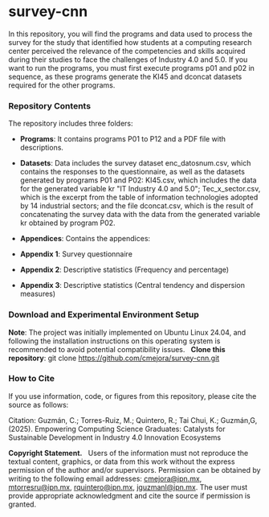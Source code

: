 # survey-cnn
In this repository, you will find the programs and data used to process the survey for the study that identified how students at a computing research center perceived the relevance of the competencies and skills acquired during their studies to face the challenges of Industry 4.0 and 5.0. If you want to run the programs, you must first execute programs p01 and p02 in sequence, as these programs generate the KI45 and dconcat datasets required for the other programs.
### Repository Contents
The repository includes three folders:

* **Programs**: It contains programs P01 to P12 and a PDF file with descriptions.

* **Datasets**: Data includes the survey dataset enc_datosnum.csv, which contains the responses to the questionnaire, as well as the datasets generated by programs P01 and P02: KI45.csv, which includes the data for the generated variable kr "IT Industry 4.0 and 5.0"; Tec_x_sector.csv, which is the excerpt from the table of information technologies adopted by 14 industrial sectors; and the file dconcat.csv, which is the result of concatenating the survey data with the data from the generated variable kr obtained by program P02.

* **Appendices**: Contains the appendices:
&nbsp;
*  **Appendix 1**: Survey questionnaire
&nbsp;
*  **Appendix 2**: Descriptive statistics (Frequency and percentage)
&nbsp;
*  **Appendix 3**: Descriptive statistics (Central tendency and dispersion measures)
&nbsp;

### Download and Experimental Environment Setup

**Note**: The project was initially implemented on Ubuntu Linux 24.04, and following the installation instructions on this operating system is recommended to avoid potential compatibility issues. 
&nbsp;
**Clone this repository**:
git clone https://github.com/cmejora/survey-cnn.git
&nbsp;
### How to Cite
If you use information, code, or figures from this repository, please cite the source as follows:

Citation: Guzmán, C.; Torres-Ruiz,
M.; Quintero, R.; Tai Chui, K.; Guzmán,G, (2025). 
Empowering Computing Science Graduates: Catalysts for
Sustainable Development in Industry 4.0 Innovation Ecosystems

**Copyright Statement.** 
&nbsp;
Users of the information must not reproduce the textual content, graphics, or data from this work without the express permission of the author and/or supervisors. Permission can be obtained by writing to the following email addresses: cmejora@ipn.mx, mtorresru@ipn.mx, rquintero@ipn.mx, jguzmanl@ipn.mx. The user must provide appropriate acknowledgment and cite the source if permission is granted.